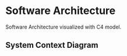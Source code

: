 # Software Architecture

Software Architecture visualized with C4 model.

## System Context Diagram

